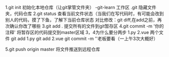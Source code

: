 1.git init 初始化本地仓库（让git掌管文件夹）
   -git-learn 工作区
   .git 隐藏文件夹，代码仓库
2.git status 查看当前文件状态（当我们在写代码时，有可能会改到别人的代码，摸了下鱼，了解下当前仓库状态
对比修改：git diff,在add之前，再次确认你改了哪些
3.git add . 提交所有的文件到git暂存区
4.git commit -m '你的注释'  将暂存区的代码提交到master区域
3，4为什么要分两步
1.py
2.vue
两个文件
git add 1.py
git add 2.vue
git commit -m ''老板要看（一上午3次大概好）


5.git push origin master 将文件推送到远程仓库